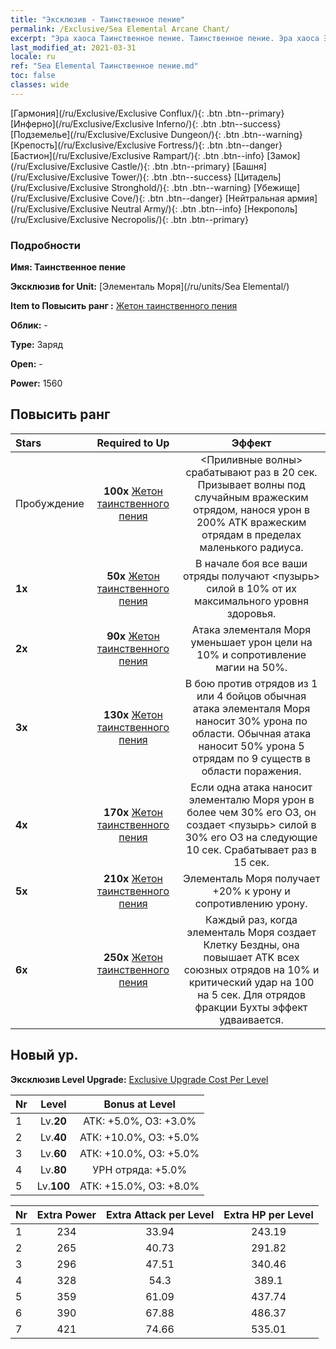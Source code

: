 ```yaml
---
title: "Эксклюзив - Таинственное пение"
permalink: /Exclusive/Sea Elemental Arcane Chant/
excerpt: "Эра хаоса Таинственное пение. Таинственное пение. Эра хаоса Эксклюзив Таинственное пение. Элементаль Моря Эксклюзив."
last_modified_at: 2021-03-31
locale: ru
ref: "Sea Elemental Таинственное пение.md"
toc: false
classes: wide
---
```

 [Гармония](/ru/Exclusive/Exclusive Conflux/){: .btn .btn--primary} [Инферно](/ru/Exclusive/Exclusive Inferno/){: .btn .btn--success} [Подземелье](/ru/Exclusive/Exclusive Dungeon/){: .btn .btn--warning} [Крепость](/ru/Exclusive/Exclusive Fortress/){: .btn .btn--danger} [Бастион](/ru/Exclusive/Exclusive Rampart/){: .btn .btn--info} [Замок](/ru/Exclusive/Exclusive Castle/){: .btn .btn--primary} [Башня](/ru/Exclusive/Exclusive Tower/){: .btn .btn--success} [Цитадель](/ru/Exclusive/Exclusive Stronghold/){: .btn .btn--warning} [Убежище](/ru/Exclusive/Exclusive Cove/){: .btn .btn--danger} [Нейтральная армия](/ru/Exclusive/Exclusive Neutral Army/){: .btn .btn--info} [Некрополь](/ru/Exclusive/Exclusive Necropolis/){: .btn .btn--primary} 

### Подробности
 **Имя: Таинственное пение** 

 **Эксклюзив for Unit:** [Элементаль Моря](/ru/units/Sea Elemental/) 

 **Item to Повысить ранг :** [Жетон таинственного пения](/ru/Items/con_915/)

 **Облик:** -

 **Type:** Заряд

 **Open:** -

 **Power:** 1560

## Повысить ранг 

  |     Stars    |  Required to Up | Эффект |
  |:-------------|:---------------:|:---------------:|
  |  Пробуждение  | **100x** [Жетон таинственного пения](/ru/Items/con_915/) | <Приливные волны> срабатывают раз в 20 сек. Призывает волны под случайным вражеским отрядом, нанося урон в 200% ATK вражеским отрядам в пределах маленького радиуса. |
  | **1x** <i class="fas fa-star"/> | **50x** [Жетон таинственного пения](/ru/Items/con_915/) | В начале боя все ваши отряды получают <пузырь> силой в 10% от их максимального уровня здоровья. |
  | **2x** <i class="fas fa-star"/> | **90x** [Жетон таинственного пения](/ru/Items/con_915/) | Атака элементаля Моря уменьшает урон цели на 10% и сопротивление магии на 50%. |
  | **3x** <i class="fas fa-star"/> | **130x** [Жетон таинственного пения](/ru/Items/con_915/) | В бою против отрядов из 1 или 4 бойцов обычная атака элементаля Моря наносит 30% урона по области. Обычная атака наносит 50% урона 5 отрядам по 9 существ в области поражения. |
  | **4x** <i class="fas fa-star"/> | **170x** [Жетон таинственного пения](/ru/Items/con_915/) | Если одна атака наносит элементалю Моря урон в более чем 30% его ОЗ, он создает <пузырь> силой в 30% его ОЗ на следующие 10 сек. Срабатывает раз в 15 сек. |
  | **5x** <i class="fas fa-star"/> | **210x** [Жетон таинственного пения](/ru/Items/con_915/) | Элементаль Моря получает +20% к урону и сопротивлению урону. |
  | **6x** <i class="fas fa-star"/> | **250x** [Жетон таинственного пения](/ru/Items/con_915/) | Каждый раз, когда элементаль Моря создает Клетку Бездны, она повышает ATK всех союзных отрядов на 10% и критический удар на 100 на 5 сек. Для отрядов фракции Бухты эффект удваивается. |


## Новый ур.
 **Эксклюзив Level Upgrade:** [Exclusive Upgrade Cost Per Level](/Exclusive/ExclusiveUpgradeCostPerLevel/)

  |  Nr  |   Level  | Bonus at Level |
  |:-----|:--------:|:--------------:|
  | 1 | Lv.**20** | АТК: +5.0%, ОЗ: +3.0% |
  | 2 | Lv.**40** | АТК: +10.0%, ОЗ: +5.0% |
  | 3 | Lv.**60** | АТК: +10.0%, ОЗ: +5.0% |
  | 4 | Lv.**80** | УРН отряда: +5.0% |
  | 5 | Lv.**100** | АТК: +15.0%, ОЗ: +8.0% |


  |  Nr  |  Extra Power | Extra Attack per Level | Extra HP per Level |
  |:-----|:--------:|:--------:|:--------:|
  | 1 | 234 | 33.94 | 243.19 |
  | 2 | 265 | 40.73 | 291.82 |
  | 3 | 296 | 47.51 | 340.46 |
  | 4 | 328 | 54.3 | 389.1 |
  | 5 | 359 | 61.09 | 437.74 |
  | 6 | 390 | 67.88 | 486.37 |
  | 7 | 421 | 74.66 | 535.01 |


